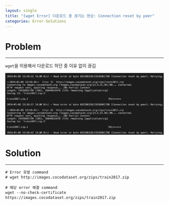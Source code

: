 ```yaml
---
layout: single
title: "[wget Error] 다운로드 중 끊기는 현상: Connection reset by peer"
categories: Error-Solutions
---
```


# Problem
---
`wget`을 이용해서 다운로드 하던 중 이유 없이 끊김

![error message](./images/wget-connection-reset-by-peer-1.png)

# Solution
---
```
# Error 유발 command
# wget http://images.cocodataset.org/zips/train2017.zip

# 해당 error 해결 command 
wget --no-check-certificate https://images.cocodataset.org/zips/train2017.zip
```
